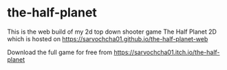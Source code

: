 # the-half-planet

This is the web build of my 2d top down shooter game The Half Planet 2D which is hosted on https://sarvochcha01.github.io/the-half-planet-web

Download the full game for free from https://sarvochcha01.itch.io/the-half-planet
